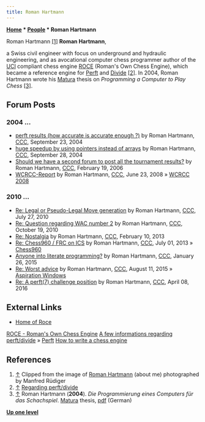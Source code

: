 ```yaml
---
title: Roman Hartmann
---
```

**[Home](Home "Home") \* [People](People "People") \* Roman Hartmann**



 [](http://www.rocechess.ch/me.html) Roman Hartmann <a id="cite-note-1" href="#cite-ref-1">[1]</a> 
**Roman Hartmann**,  

a Swiss civil engineer with focus on underground and hydraulic engineering, and as avocational computer chess programmer author of the [UCI](UCI "UCI") compliant chess engine [ROCE](ROCE "ROCE") (Roman's Own Chess Engine), 
which became a reference engine for [Perft](Perft "Perft") and [Divide](Perft#Divide "Perft") <a id="cite-note-2" href="#cite-ref-2">[2]</a>. 
In 2004, Roman Hartmann wrote his [Matura](https://en.wikipedia.org/wiki/Matura#In_Switzerland) thesis on *Programming a Computer to Play Chess*
<a id="cite-note-3" href="#cite-ref-3">[3]</a>. 



## Forum Posts


### 2004 ...


* [perft results (how accurate is accurate enough ?)](https://www.stmintz.com/ccc/index.php?id=388806) by Roman Hartmann, [CCC](CCC "CCC"), September 23, 2004
* [huge speedup by using pointers instead of arrays](https://www.stmintz.com/ccc/index.php?id=389445) by Roman Hartmann, [CCC](CCC "CCC"), September 28, 2004
* [Should we have a second forum to post all the tournament results?](https://www.stmintz.com/ccc/index.php?id=487874) by Roman Hartmann, [CCC](CCC "CCC"), February 19, 2006
* [WCRCC-Report](http://www.talkchess.com/forum/viewtopic.php?t=21919) by Roman Hartmann, [CCC](CCC "CCC"), June 23, 2008 » [WCRCC 2008](WCRCC_2008 "WCRCC 2008")


### 2010 ...


* [Re: Legal or Pseudo-Legal Move generation](http://www.talkchess.com/forum3/viewtopic.php?f=7&t=35586&start=5) by Roman Hartmann, [CCC](CCC "CCC"), July 27, 2010
* [Re: Question regarding WAC number 2](http://www.talkchess.com/forum3/viewtopic.php?f=7&t=36411&start=12) by Roman Hartmann, [CCC](CCC "CCC"), October 19, 2010
* [Re: Nostalgia](http://www.talkchess.com/forum3/viewtopic.php?f=2&t=47169&start=17) by Roman Hartmann, [CCC](CCC "CCC"), February 10, 2013
* [Re: Chess960 / FRC on ICS](http://www.talkchess.com/forum3/viewtopic.php?f=7&t=48502&start=1) by Roman Hartmann, [CCC](CCC "CCC"), July 01, 2013 » [Chess960](Chess960 "Chess960")
* [Anyone into literate programming?](http://www.talkchess.com/forum3/viewtopic.php?f=7&t=55103) by Roman Hartmann, [CCC](CCC "CCC"), January 26, 2015
* [Re: Worst advice](http://www.talkchess.com/forum3/viewtopic.php?f=7&t=57235&start=21) by Roman Hartmann, [CCC](CCC "CCC"), August 11, 2015 » [Aspiration Windows](Aspiration_Windows "Aspiration Windows")
* [Re: A perft(7) challenge position](http://www.talkchess.com/forum/viewtopic.php?t=59781&start=22) by Roman Hartmann, [CCC](CCC "CCC"), April 08, 2016


## External Links


* [Home of Roce](http://www.rocechess.ch/index.html)


 [ROCE - Roman's Own Chess Engine](http://www.rocechess.ch/rocee.html)
 [A few informations regarding perft/divide](http://www.rocechess.ch/perft.html) » [Perft](Perft "Perft")
 [How to write a chess engine](http://www.rocechess.ch/programming.html)
## References


 1. <a id="cite-ref-1" href="#cite-note-1">↑</a> Clipped from the image of [Roman Hartmann](http://www.rocechess.ch/me.html) (about me) photographed by Manfred Rüdiger 
2. <a id="cite-ref-2" href="#cite-note-2">↑</a> [Regarding perft/divide](http://www.rocechess.ch/perft.html)
3. <a id="cite-ref-3" href="#cite-note-3">↑</a> Roman Hartmann (**2004**). *Die Programmierung eines Computers für das Schachspiel*. [Matura](https://en.wikipedia.org/wiki/Matura#In_Switzerland) thesis, [pdf](http://www.rocechess.ch/maturaarbeit/matura.pdf) (German)

**[Up one level](People "People")**







 
